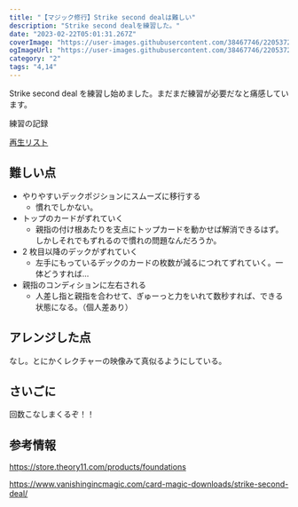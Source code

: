 ```yaml
---
title: "【マジック修行】Strike second dealは難しい"
description: "Strike second dealを練習した。"
date: "2023-02-22T05:01:31.267Z"
coverImage: "https://user-images.githubusercontent.com/38467746/220537275-44741228-ff09-40f6-94fe-9d7af39b7054.png"
ogImageUrl: "https://user-images.githubusercontent.com/38467746/220537275-44741228-ff09-40f6-94fe-9d7af39b7054.png"
category: "2"
tags: "4,14"
---
```


Strike second deal を練習し始めました。まだまだ練習が必要だなと痛感しています。

練習の記録

[再生リスト](https://youtube.com/playlist?list=PLeb-P495b536Eti5tMd2i-QzDBTOhvHUc)

## **難しい点**

- やりやすいデックポジションにスムーズに移行する
  - 慣れでしかない。
- トップのカードがずれていく
  - 親指の付け根あたりを支点にトップカードを動かせば解消できるはず。しかしそれでもずれるので慣れの問題なんだろうか。
- 2 枚目以降のデックがずれていく
  - 左手にもっているデックのカードの枚数が減るにつれてずれていく。一体どうすれば…
- 親指のコンディションに左右される
  - 人差し指と親指を合わせて、ぎゅーっと力をいれて数秒すれば、できる状態になる。（個人差あり）

## **アレンジした点**

なし。とにかくレクチャーの映像みて真似るようにしている。

## **さいごに**

回数こなしまくるぞ！！

## 参考情報

https://store.theory11.com/products/foundations

https://www.vanishingincmagic.com/card-magic-downloads/strike-second-deal/
